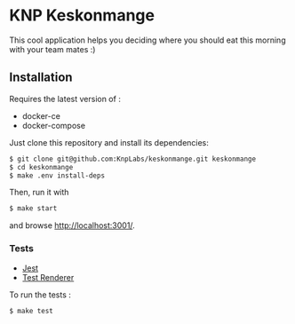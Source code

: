 # KNP Keskonmange

This cool application helps you deciding where you should eat this morning with
your team mates :)

## Installation

Requires the latest version of :
- docker-ce
- docker-compose

Just clone this repository and install its dependencies:

```bash
$ git clone git@github.com:KnpLabs/keskonmange.git keskonmange
$ cd keskonmange
$ make .env install-deps
```

Then, run it with
```bash
$ make start
```

and browse [http://localhost:3001/](http://localhost:3001/).

### Tests
- [Jest](https://jestjs.io/)
- [Test Renderer](https://reactjs.org/docs/test-renderer.html)

To run the tests :
```bash
$ make test
```
